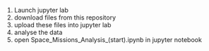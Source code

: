 1. Launch jupyter lab
2. download files from this repository
3. upload these files into jupyter lab
4. analyse the data
5. open Space_Missions_Analysis_(start).ipynb in jupyter notebook
